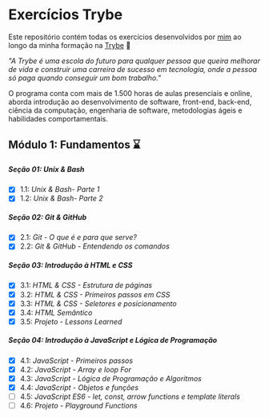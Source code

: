 # Exercícios Trybe

Este repositório contém todas os exercícios desenvolvidos por [mim](www.linkedin.com/in/marcelaadriany-andrade) ao longo da minha formação na [Trybe](https://www.betrybe.com/) :rocket:

_"A Trybe é uma escola do futuro para qualquer pessoa que queira melhorar de vida e construir uma carreira de sucesso em tecnologia, onde a pessoa só paga quando conseguir um bom trabalho."_

O programa conta com mais de 1.500 horas de aulas presenciais e online, aborda introdução ao desenvolvimento de software, front-end, back-end, ciência da computação, engenharia de software, metodologias ágeis e habilidades comportamentais.

## Módulo 1: Fundamentos :hourglass:

##### Seção 01: Unix & Bash

- [x] 1.1: _Unix & Bash- Parte 1_
- [x] 1.2: _Unix & Bash- Parte 2_

##### Seção 02: Git & GitHub

- [x] 2.1: _Git - O que é e para que serve?_
- [x] 2.2: _Git & GitHub - Entendendo os comandos_

##### Seção 03: Introdução à HTML e CSS

- [x] 3.1: _HTML & CSS - Estrutura de páginas_
- [x] 3.2: _HTML & CSS - Primeiros passos em CSS_
- [x] 3.3: _HTML & CSS - Seletores e posicionamento_
- [x] 3.4: _HTML Semântico_
- [x] 3.5: _Projeto - Lessons Learned_

##### Seção 04: Introdução à JavaScript e Lógica de Programação

- [x] 4.1: _JavaScript - Primeiros passos_
- [x] 4.2: _JavaScript - Array e loop For_
- [x] 4.3: _JavaScript - Lógica de Programação e Algoritmos_
- [x] 4.4: _JavaScript - Objetos e funções_
- [ ] 4.5: _JavaScript ES6 - let, const, arrow functions e template literals_
- [ ] 4.6: _Projeto - Playground Functions_
